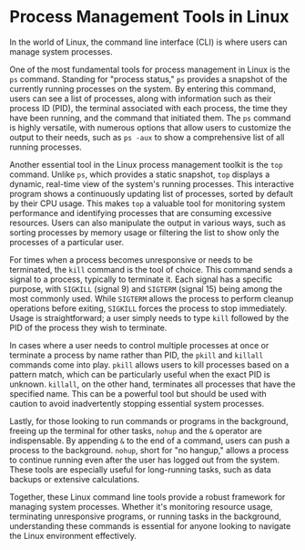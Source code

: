 # Process Management Tools in Linux

In the world of Linux, the command line interface (CLI) is where users can manage system processes.

One of the most fundamental tools for process management in Linux is the `ps` command. Standing for "process status," `ps` provides a snapshot of the currently running processes on the system. By entering this command, users can see a list of processes, along with information such as their process ID (PID), the terminal associated with each process, the time they have been running, and the command that initiated them. The `ps` command is highly versatile, with numerous options that allow users to customize the output to their needs, such as `ps -aux` to show a comprehensive list of all running processes.

Another essential tool in the Linux process management toolkit is the `top` command. Unlike `ps`, which provides a static snapshot, `top` displays a dynamic, real-time view of the system's running processes. This interactive program shows a continuously updating list of processes, sorted by default by their CPU usage. This makes `top` a valuable tool for monitoring system performance and identifying processes that are consuming excessive resources. Users can also manipulate the output in various ways, such as sorting processes by memory usage or filtering the list to show only the processes of a particular user.

For times when a process becomes unresponsive or needs to be terminated, the `kill` command is the tool of choice. This command sends a signal to a process, typically to terminate it. Each signal has a specific purpose, with `SIGKILL` (signal 9) and `SIGTERM` (signal 15) being among the most commonly used. While `SIGTERM` allows the process to perform cleanup operations before exiting, `SIGKILL` forces the process to stop immediately. Usage is straightforward; a user simply needs to type `kill` followed by the PID of the process they wish to terminate.

In cases where a user needs to control multiple processes at once or terminate a process by name rather than PID, the `pkill` and `killall` commands come into play. `pkill` allows users to kill processes based on a pattern match, which can be particularly useful when the exact PID is unknown. `killall`, on the other hand, terminates all processes that have the specified name. This can be a powerful tool but should be used with caution to avoid inadvertently stopping essential system processes.

Lastly, for those looking to run commands or programs in the background, freeing up the terminal for other tasks, `nohup` and the `&` operator are indispensable. By appending `&` to the end of a command, users can push a process to the background. `nohup`, short for "no hangup," allows a process to continue running even after the user has logged out from the system. These tools are especially useful for long-running tasks, such as data backups or extensive calculations.

Together, these Linux command line tools provide a robust framework for managing system processes. Whether it's monitoring resource usage, terminating unresponsive programs, or running tasks in the background, understanding these commands is essential for anyone looking to navigate the Linux environment effectively.